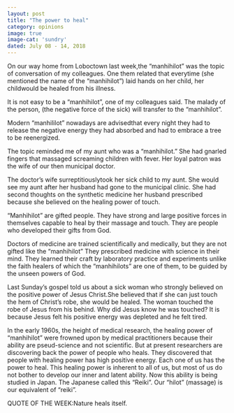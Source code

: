 ```yaml
---
layout: post
title: "The power to heal"
category: opinions
image: true
image-cat: 'sundry'
dated: July 08 - 14, 2018
---
```


On our way home from Loboctown last week,the “manhihilot” was the topic of conversation of my colleagues. One them related that everytime (she mentioned the name of the “manhihilot”)  laid hands on her child,  her childwould be healed from his illness.

It is not easy to be a “manhihilot”, one of my colleagues said. The malady of the person, (the negative force of the sick) will transfer to the “manhihilot”.

Modern “manhililot” nowadays are advisedthat every night they had to release the negative energy they had absorbed and had to embrace a tree to be reenergized.

The topic reminded me of my aunt who was a “manhihilot.”  She had gnarled fingers that massaged screaming children with fever. Her loyal patron was the wife of our then municipal doctor. 

The doctor’s wife surreptitiouslytook her sick child to my aunt. She would see my aunt after her husband had gone to the municipal clinic.  She had second thoughts on the synthetic medicine her husband prescribed because she believed on the healing power of touch.

“Manhihilot” are gifted people. They have strong and large positive forces in themselves capable to heal by their massage and touch. They are people who developed their gifts from God.

Doctors of medicine are trained scientifically and medically, but they are not gifted like the “manhihilot” They prescribed medicine with science in their mind. They learned their craft by laboratory practice and experiments unlike the faith healers of which the “manhihilots” are one of them, to be guided by the unseen powers of God. 

Last Sunday’s gospel told us about a sick woman who strongly believed on the positive power of Jesus Christ.She believed that if she can just touch the hem of Christ’s robe, she would be healed. The woman touched the robe of Jesus from his behind. Why did Jesus know he was touched? It is because Jesus felt his positive energy was depleted and he felt tired. 

In the early 1960s, the height of medical research, the healing power of “manhihilot” were frowned upon by medical practitioners because their ability are pseud-science and not scientific. But at present researchers are discovering back the power of people who heals. They discovered that people with healing power has high positive energy.
Each one of us has the power to heal. This healing power is inherent to all of us, but most of us do not bother to develop our inner and latent ability. Now this ability is being studied in Japan. The Japanese called this “Reiki”. Our “hilot” (massage) is our equivalent of “reiki”.

QUOTE OF THE WEEK:Nature heals itself. 

